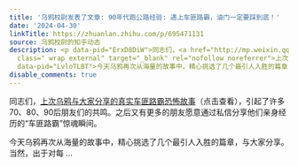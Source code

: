 ```yaml
---
title: '乌鸦校尉发表了文章: 90年代跑公路经验: 遇上车匪路霸，油门一定要踩到底！'
date: '2024-04-30'
linkTitle: https://zhuanlan.zhihu.com/p/695471131
source: 乌鸦校尉的知乎动态
description: <p data-pid="ErxD8DiW">同志们，<a href="http://mp.weixin.qq.com/s?__biz=MzI5Mjk4NDIxOQ==&amp;mid=2247749983&amp;idx=1&amp;sn=4b1cbd1b52c76cba48d751c7acd0eba9&amp;chksm=ec7455abdb03dcbd87046fccb1e80f7342876a776c6528363cfee2e7c47fbaa9ba5ff832f7f5&amp;scene=21#wechat_redirect"
  class=" wrap external" target="_blank" rel="nofollow noreferrer">上次乌鸦与大家分享的真实车匪路霸恐怖故事</a>（点击查看），引起了许多70、80、90后朋友们的共鸣。之后又有更多的朋友愿意通过私信分享他们亲身经历的“车匪路霸”惊魂瞬间。<br></p><p
  data-pid="LvloTLBT">今天乌鸦再次从海量的故事中，精心挑选了几个最引人入胜的篇章，与大家分享。当然，出于对每 ...
disable_comments: true
---
```

<p data-pid="ErxD8DiW">同志们，<a href="http://mp.weixin.qq.com/s?__biz=MzI5Mjk4NDIxOQ==&amp;mid=2247749983&amp;idx=1&amp;sn=4b1cbd1b52c76cba48d751c7acd0eba9&amp;chksm=ec7455abdb03dcbd87046fccb1e80f7342876a776c6528363cfee2e7c47fbaa9ba5ff832f7f5&amp;scene=21#wechat_redirect" class=" wrap external" target="_blank" rel="nofollow noreferrer">上次乌鸦与大家分享的真实车匪路霸恐怖故事</a>（点击查看），引起了许多70、80、90后朋友们的共鸣。之后又有更多的朋友愿意通过私信分享他们亲身经历的“车匪路霸”惊魂瞬间。<br></p><p data-pid="LvloTLBT">今天乌鸦再次从海量的故事中，精心挑选了几个最引人入胜的篇章，与大家分享。当然，出于对每 ...